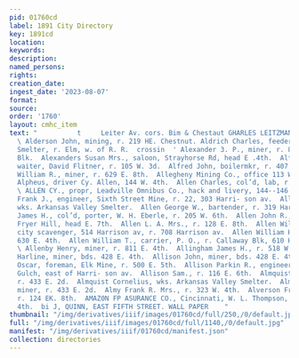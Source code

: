 ```yaml
---
pid: 01760cd
label: 1891 City Directory
key: 1891cd
location: 
keywords: 
description: 
named_persons: 
rights: 
creation_date: 
ingest_date: '2023-08-07'
format: 
source: 
order: '1760'
layout: cmhc_item
text: "          t     Leiter Av. cors. Bim & Chestaut GHARLES LEITZMANN  ALD 59 AMA
  \ Alderson John, mining, r. 219 HE. Chestnut. Aldrich Charles, feeder, American
  Smelter, r. Elm, w. of R. R.  crossin  ' Alexander 3. P., miner, r. 80 Clarendon
  Blk.  Alexanders Susan Mrs., saloon, Strayhorse Rd, head E .4th.  Alford Curley,
  waiter, David Flitner, r. 105 W. 3d.  Alfred John, boilermkr, r. 407 W. 7th.  Allan
  William R., miner, r. 629 E. 8th.  Allegheny Mining Co., office 113 W. 5th.  Allen
  Alpheus, driver Cy. Allen, 144 W. 4th.  Allen Charles, col’d, lab, r. 185 W. 2d.
  \ ALLEN CY., propr, Leadville Omnibus Co., hack and livery, 144--146 W. 4th.  Allen
  Frank J., engineer, Sixth Street Mine, r. 22, 303 Harri- son av.  Allen George,
  wks. Arkansas Valley Smelter.  Allen George W., bartender, r. 319 Harrison av.  Allen
  James H., col’d, porter, W. H. Eberle, r. 205 W. 6th.  Allen John R., miner, r.
  Fryer Hill, head E. 7th.  Allen L. A. Mrs., r. 128 E. 8th.  Allen William C., col’d,
  city scavenger, 514 Harrison av, r. 708 Harrison av.  Allen William H., miner, r.
  630 E. 4th.  Allen William T., carrier, P. O., r. Callaway Blk, 610 Harri- son av.
  \ Allenby Henry, miner, r. 811 E. 4th.  Allingham James H., r. 518 W. 2d.  Allison
  Harline, miner, bds. 428 E. 4th.  Allison John, miner, bds. 428 E. 4th.  Allison
  Oscar, foreman, Elk Mine, r. 500 E. 5th.  Allison Parkin R., engineer, r. California
  Gulch, east of Harri- son av.  Allison Sam., r. 116 E. 6th.  Almquist Charles, miner,
  r. 433 E. 2d.  Almquist Cornelius, wks. Arkansas Valley Smelter.  Almquist Swan,
  miner, r. 433 E. 2d.  Almy Frank R. Mrs., r. 323 W. 4th.  Alverson Frank E., mining,
  r. 124 EK. 8th.  AMAZ0N FP ASURANCE CO., Cincinnati, W. L. Thompson, agt, 104 -
  4th.  bi J, QUINN, EAST FIFTH STREET. WALL PAPER    "
thumbnail: "/img/derivatives/iiif/images/01760cd/full/250,/0/default.jpg"
full: "/img/derivatives/iiif/images/01760cd/full/1140,/0/default.jpg"
manifest: "/img/derivatives/iiif/01760cd/manifest.json"
collection: directories
---
```

